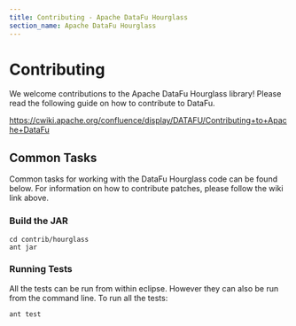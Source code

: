 ```yaml
---
title: Contributing - Apache DataFu Hourglass
section_name: Apache DataFu Hourglass
---
```


# Contributing

We welcome contributions to the Apache DataFu Hourglass library!  Please read the following guide on how to contribute to DataFu.  

https://cwiki.apache.org/confluence/display/DATAFU/Contributing+to+Apache+DataFu

## Common Tasks

Common tasks for working with the DataFu Hourglass code can be found below.  For information on how to contribute patches, please
follow the wiki link above.

### Build the JAR

    cd contrib/hourglass
    ant jar
    
### Running Tests

All the tests can be run from within eclipse.  However they can also be run from the command line.  To run all the tests:

    ant test